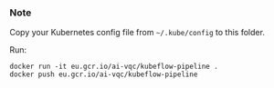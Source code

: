 ### Note

Copy your Kubernetes config file from `~/.kube/config` to this folder.

Run:

```console
docker run -it eu.gcr.io/ai-vqc/kubeflow-pipeline .
docker push eu.gcr.io/ai-vqc/kubeflow-pipeline
```